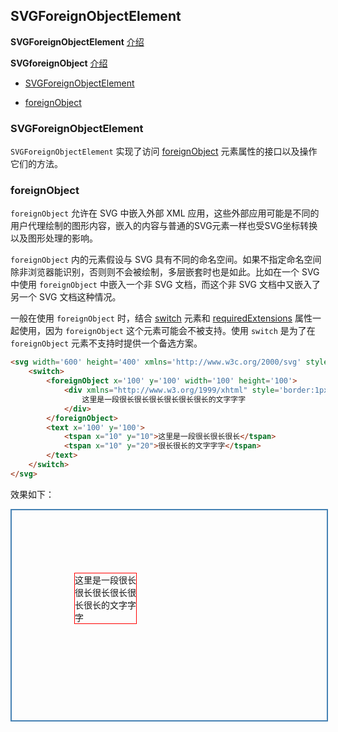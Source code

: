 ## SVGForeignObjectElement

**SVGForeignObjectElement** [介绍](https://developer.mozilla.org/zh-CN/docs/Web/API/SVGForeignObjectElement)

**SVGforeignObject** [介绍](https://developer.mozilla.org/en-US/docs/Web/SVG/Element/foreignObject)

- [SVGForeignObjectElement](#SVGForeignObjectElement)

- [foreignObject](#foreignObject)

### SVGForeignObjectElement

`SVGForeignObjectElement` 实现了访问 [foreignObject](https://developer.mozilla.org/en-US/docs/Web/SVG/Element/foreignObject) 元素属性的接口以及操作它们的方法。

### foreignObject

`foreignObject` 允许在 SVG 中嵌入外部 XML 应用，这些外部应用可能是不同的用户代理绘制的图形内容，嵌入的内容与普通的SVG元素一样也受SVG坐标转换以及图形处理的影响。

`foreignObject` 内的元素假设与 SVG 具有不同的命名空间。如果不指定命名空间除非浏览器能识别，否则则不会被绘制，多层嵌套时也是如此。比如在一个 SVG 中使用 `foreignObject` 中嵌入一个非 SVG 文档，而这个非 SVG 文档中又嵌入了另一个 SVG 文档这种情况。

一般在使用 `foreignObject` 时，结合 [switch](https://developer.mozilla.org/en-US/docs/Web/SVG/Element/switch) 元素和 [requiredExtensions](https://developer.mozilla.org/en-US/docs/Web/SVG/Attribute/requiredExtensions) 属性一起使用，因为 `foreignObject` 这个元素可能会不被支持。使用 `switch` 是为了在 `foreignObject` 元素不支持时提供一个备选方案。


```html
<svg width='600' height='400' xmlns='http://www.w3c.org/2000/svg' style='border:2px steelblue solid'>
	<switch>
		<foreignObject x='100' y='100' width='100' height='100'>
			<div xmlns="http://www.w3.org/1999/xhtml" style='border:1px red solid'>
				这里是一段很长很长很长很长很长很长的文字字字
			</div>
		</foreignObject>
		<text x='100' y='100'>
			<tspan x="10" y="10">这里是一段很长很长很长</tspan>
  			<tspan x="10" y="20">很长很长的文字字字</tspan>
		</text>
	</switch>
</svg>
```

效果如下：

<svg width='600' height='400' xmlns='http://www.w3c.org/2000/svg' style='border:2px steelblue solid'>
	<switch>
		<foreignObject x='100' y='100' width='100' height='100'>
			<div xmlns="http://www.w3.org/1999/xhtml" style='border:1px red solid'>
				这里是一段很长很长很长很长很长很长的文字字字
			</div>
		</foreignObject>
		<text x='100' y='100'>
			<tspan x="10" y="10">这里是一段很长很长很长</tspan>
  			<tspan x="10" y="20">很长很长的文字字字</tspan>
		</text>
	</switch>
</svg>
